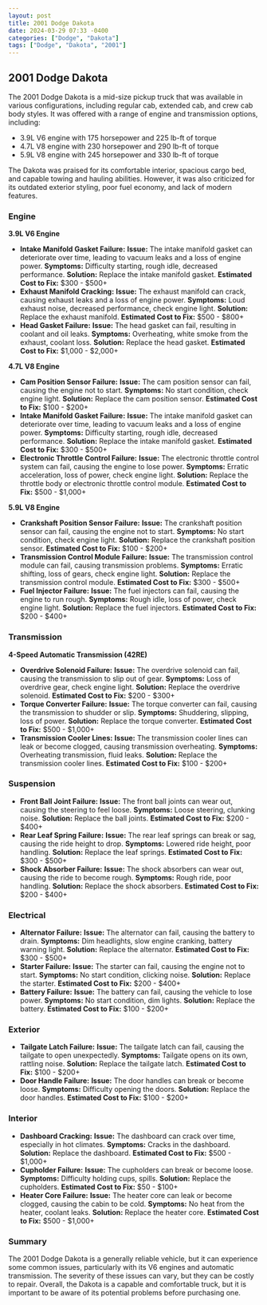```yaml
---
layout: post
title: 2001 Dodge Dakota
date: 2024-03-29 07:33 -0400
categories: ["Dodge", "Dakota"]
tags: ["Dodge", "Dakota", "2001"]
---
```

## 2001 Dodge Dakota

The 2001 Dodge Dakota is a mid-size pickup truck that was available in various configurations, including regular cab, extended cab, and crew cab body styles. It was offered with a range of engine and transmission options, including:

- 3.9L V6 engine with 175 horsepower and 225 lb-ft of torque
- 4.7L V8 engine with 230 horsepower and 290 lb-ft of torque
- 5.9L V8 engine with 245 horsepower and 330 lb-ft of torque

The Dakota was praised for its comfortable interior, spacious cargo bed, and capable towing and hauling abilities. However, it was also criticized for its outdated exterior styling, poor fuel economy, and lack of modern features.

### Engine
**3.9L V6 Engine**
- **Intake Manifold Gasket Failure:** **Issue:** The intake manifold gasket can deteriorate over time, leading to vacuum leaks and a loss of engine power. **Symptoms:** Difficulty starting, rough idle, decreased performance. **Solution:** Replace the intake manifold gasket. **Estimated Cost to Fix:** $300 - $500+
- **Exhaust Manifold Cracking:** **Issue:** The exhaust manifold can crack, causing exhaust leaks and a loss of engine power. **Symptoms:** Loud exhaust noise, decreased performance, check engine light. **Solution:** Replace the exhaust manifold. **Estimated Cost to Fix:** $500 - $800+
- **Head Gasket Failure:** **Issue:** The head gasket can fail, resulting in coolant and oil leaks. **Symptoms:** Overheating, white smoke from the exhaust, coolant loss. **Solution:** Replace the head gasket. **Estimated Cost to Fix:** $1,000 - $2,000+

**4.7L V8 Engine**
- **Cam Position Sensor Failure:** **Issue:** The cam position sensor can fail, causing the engine not to start. **Symptoms:** No start condition, check engine light. **Solution:** Replace the cam position sensor. **Estimated Cost to Fix:** $100 - $200+
- **Intake Manifold Gasket Failure:** **Issue:** The intake manifold gasket can deteriorate over time, leading to vacuum leaks and a loss of engine power. **Symptoms:** Difficulty starting, rough idle, decreased performance. **Solution:** Replace the intake manifold gasket. **Estimated Cost to Fix:** $300 - $500+
- **Electronic Throttle Control Failure:** **Issue:** The electronic throttle control system can fail, causing the engine to lose power. **Symptoms:** Erratic acceleration, loss of power, check engine light. **Solution:** Replace the throttle body or electronic throttle control module. **Estimated Cost to Fix:** $500 - $1,000+

**5.9L V8 Engine**
- **Crankshaft Position Sensor Failure:** **Issue:** The crankshaft position sensor can fail, causing the engine not to start. **Symptoms:** No start condition, check engine light. **Solution:** Replace the crankshaft position sensor. **Estimated Cost to Fix:** $100 - $200+
- **Transmission Control Module Failure:** **Issue:** The transmission control module can fail, causing transmission problems. **Symptoms:** Erratic shifting, loss of gears, check engine light. **Solution:** Replace the transmission control module. **Estimated Cost to Fix:** $300 - $500+
- **Fuel Injector Failure:** **Issue:** The fuel injectors can fail, causing the engine to run rough. **Symptoms:** Rough idle, loss of power, check engine light. **Solution:** Replace the fuel injectors. **Estimated Cost to Fix:** $200 - $400+

### Transmission
**4-Speed Automatic Transmission (42RE)**
- **Overdrive Solenoid Failure:** **Issue:** The overdrive solenoid can fail, causing the transmission to slip out of gear. **Symptoms:** Loss of overdrive gear, check engine light. **Solution:** Replace the overdrive solenoid. **Estimated Cost to Fix:** $200 - $300+
- **Torque Converter Failure:** **Issue:** The torque converter can fail, causing the transmission to shudder or slip. **Symptoms:** Shuddering, slipping, loss of power. **Solution:** Replace the torque converter. **Estimated Cost to Fix:** $500 - $1,000+
- **Transmission Cooler Lines:** **Issue:** The transmission cooler lines can leak or become clogged, causing transmission overheating. **Symptoms:** Overheating transmission, fluid leaks. **Solution:** Replace the transmission cooler lines. **Estimated Cost to Fix:** $100 - $200+

### Suspension
- **Front Ball Joint Failure:** **Issue:** The front ball joints can wear out, causing the steering to feel loose. **Symptoms:** Loose steering, clunking noise. **Solution:** Replace the ball joints. **Estimated Cost to Fix:** $200 - $400+
- **Rear Leaf Spring Failure:** **Issue:** The rear leaf springs can break or sag, causing the ride height to drop. **Symptoms:** Lowered ride height, poor handling. **Solution:** Replace the leaf springs. **Estimated Cost to Fix:** $300 - $500+
- **Shock Absorber Failure:** **Issue:** The shock absorbers can wear out, causing the ride to become rough. **Symptoms:** Rough ride, poor handling. **Solution:** Replace the shock absorbers. **Estimated Cost to Fix:** $200 - $400+

### Electrical
- **Alternator Failure:** **Issue:** The alternator can fail, causing the battery to drain. **Symptoms:** Dim headlights, slow engine cranking, battery warning light. **Solution:** Replace the alternator. **Estimated Cost to Fix:** $300 - $500+
- **Starter Failure:** **Issue:** The starter can fail, causing the engine not to start. **Symptoms:** No start condition, clicking noise. **Solution:** Replace the starter. **Estimated Cost to Fix:** $200 - $400+
- **Battery Failure:** **Issue:** The battery can fail, causing the vehicle to lose power. **Symptoms:** No start condition, dim lights. **Solution:** Replace the battery. **Estimated Cost to Fix:** $100 - $200+

### Exterior
- **Tailgate Latch Failure:** **Issue:** The tailgate latch can fail, causing the tailgate to open unexpectedly. **Symptoms:** Tailgate opens on its own, rattling noise. **Solution:** Replace the tailgate latch. **Estimated Cost to Fix:** $100 - $200+
- **Door Handle Failure:** **Issue:** The door handles can break or become loose. **Symptoms:** Difficulty opening the doors. **Solution:** Replace the door handles. **Estimated Cost to Fix:** $100 - $200+

### Interior
- **Dashboard Cracking:** **Issue:** The dashboard can crack over time, especially in hot climates. **Symptoms:** Cracks in the dashboard. **Solution:** Replace the dashboard. **Estimated Cost to Fix:** $500 - $1,000+
- **Cupholder Failure:** **Issue:** The cupholders can break or become loose. **Symptoms:** Difficulty holding cups, spills. **Solution:** Replace the cupholders. **Estimated Cost to Fix:** $50 - $100+
- **Heater Core Failure:** **Issue:** The heater core can leak or become clogged, causing the cabin to be cold. **Symptoms:** No heat from the heater, coolant leaks. **Solution:** Replace the heater core. **Estimated Cost to Fix:** $500 - $1,000+

### Summary
The 2001 Dodge Dakota is a generally reliable vehicle, but it can experience some common issues, particularly with its V6 engines and automatic transmission. The severity of these issues can vary, but they can be costly to repair. Overall, the Dakota is a capable and comfortable truck, but it is important to be aware of its potential problems before purchasing one.
